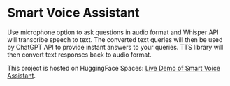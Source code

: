 # Smart Voice Assistant
Use microphone option to ask questions in audio format and Whisper API will transcribe speech to text. The converted text queries will then be used by ChatGPT API to provide instant answers to your queries. TTS library will then convert text responses back to audio format.

This project is hosted on HuggingFace Spaces: [Live Demo of Smart Voice Assistant](https://huggingface.co/spaces/heliosbrahma/voice-assistant).

